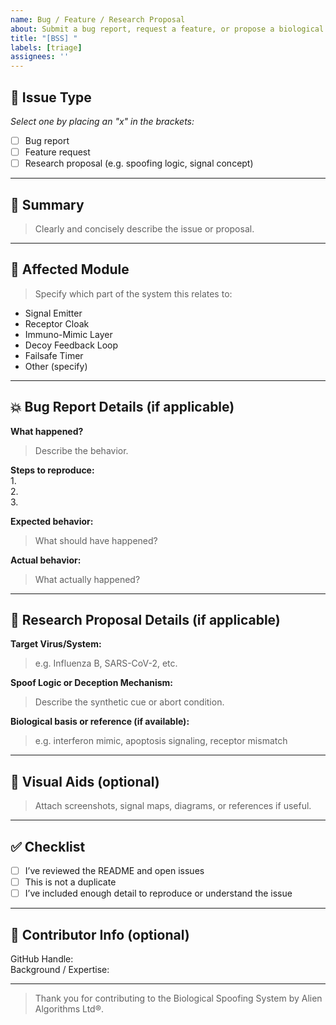 ```yaml
---
name: Bug / Feature / Research Proposal
about: Submit a bug report, request a feature, or propose a biological spoofing idea
title: "[BSS] "
labels: [triage]
assignees: ''
---
```


## 📌 Issue Type
_Select one by placing an "x" in the brackets:_

- [ ] Bug report  
- [ ] Feature request  
- [ ] Research proposal (e.g. spoofing logic, signal concept)

---

## 🧪 Summary

> Clearly and concisely describe the issue or proposal.

---

## 📍 Affected Module

> Specify which part of the system this relates to:
- Signal Emitter  
- Receptor Cloak  
- Immuno-Mimic Layer  
- Decoy Feedback Loop  
- Failsafe Timer  
- Other (specify)

---

## 💥 Bug Report Details (if applicable)

**What happened?**  
> Describe the behavior.

**Steps to reproduce:**  
1.  
2.  
3.  

**Expected behavior:**  
> What should have happened?

**Actual behavior:**  
> What actually happened?

---

## 🧠 Research Proposal Details (if applicable)

**Target Virus/System:**  
> e.g. Influenza B, SARS-CoV-2, etc.

**Spoof Logic or Deception Mechanism:**  
> Describe the synthetic cue or abort condition.

**Biological basis or reference (if available):**  
> e.g. interferon mimic, apoptosis signaling, receptor mismatch

---

## 📸 Visual Aids (optional)

> Attach screenshots, signal maps, diagrams, or references if useful.

---

## ✅ Checklist

- [ ] I’ve reviewed the README and open issues  
- [ ] This is not a duplicate  
- [ ] I’ve included enough detail to reproduce or understand the issue

---

## 🙋 Contributor Info (optional)

GitHub Handle:  
Background / Expertise:  

---

> Thank you for contributing to the Biological Spoofing System by Alien Algorithms Ltd®.

